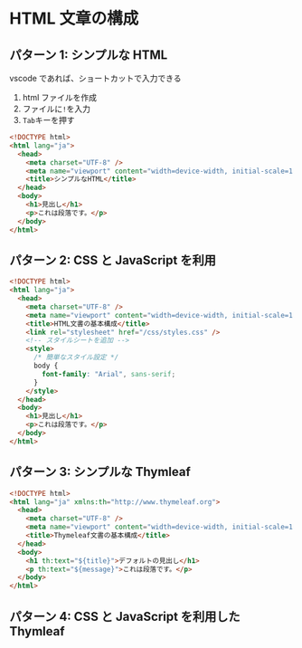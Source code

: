 # HTML 文章の構成

## パターン 1: シンプルな HTML

vscode であれば、ショートカットで入力できる

1. html ファイルを作成
2. ファイルに`!`を入力
3. `Tab`キーを押す

```html
<!DOCTYPE html>
<html lang="ja">
  <head>
    <meta charset="UTF-8" />
    <meta name="viewport" content="width=device-width, initial-scale=1.0" />
    <title>シンプルなHTML</title>
  </head>
  <body>
    <h1>見出し</h1>
    <p>これは段落です。</p>
  </body>
</html>
```

## パターン 2: CSS と JavaScript を利用

```html
<!DOCTYPE html>
<html lang="ja">
  <head>
    <meta charset="UTF-8" />
    <meta name="viewport" content="width=device-width, initial-scale=1.0" />
    <title>HTML文書の基本構成</title>
    <link rel="stylesheet" href="/css/styles.css" />
    <!-- スタイルシートを追加 -->
    <style>
      /* 簡単なスタイル設定 */
      body {
        font-family: "Arial", sans-serif;
      }
    </style>
  </head>
  <body>
    <h1>見出し</h1>
    <p>これは段落です。</p>
  </body>
</html>
```

## パターン 3: シンプルな Thymleaf

```html
<!DOCTYPE html>
<html lang="ja" xmlns:th="http://www.thymeleaf.org">
  <head>
    <meta charset="UTF-8" />
    <meta name="viewport" content="width=device-width, initial-scale=1.0" />
    <title>Thymeleaf文書の基本構成</title>
  </head>
  <body>
    <h1 th:text="${title}">デフォルトの見出し</h1>
    <p th:text="${message}">これは段落です。</p>
  </body>
</html>
```

## パターン 4: CSS と JavaScript を利用した Thymleaf
